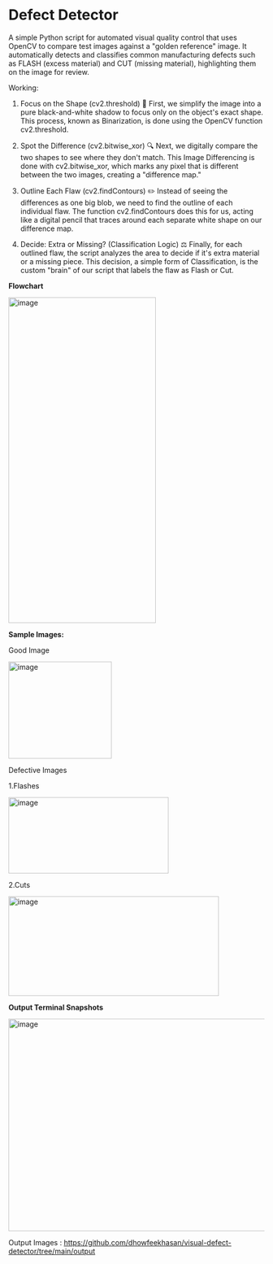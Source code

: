 
# Defect Detector
A simple Python script for automated visual quality control that uses OpenCV to compare test images against a "golden reference" image. It automatically detects and classifies common manufacturing defects such as FLASH (excess material) and CUT (missing material), highlighting them on the image for review.

Working:

1. Focus on the Shape (cv2.threshold) 🎨
First, we simplify the image into a pure black-and-white shadow to focus only on the object's exact shape. This process, known as Binarization, is done using the OpenCV function cv2.threshold.

2. Spot the Difference (cv2.bitwise_xor) 🔍
Next, we digitally compare the two shapes to see where they don't match. This Image Differencing is done with cv2.bitwise_xor, which marks any pixel that is different between the two images, creating a "difference map."

3. Outline Each Flaw (cv2.findContours) ✏️
Instead of seeing the differences as one big blob, we need to find the outline of each individual flaw. The function cv2.findContours does this for us, acting like a digital pencil that traces around each separate white shape on our difference map.

4. Decide: Extra or Missing? (Classification Logic) ⚖️
Finally, for each outlined flaw, the script analyzes the area to decide if it's extra material or a missing piece. This decision, a simple form of Classification, is the custom "brain" of our script that labels the flaw as Flash or Cut.

**Flowchart**

<img width="290" height="641" alt="image" src="https://github.com/user-attachments/assets/fd013d78-663b-4763-bb38-9a255f8ebe63" />

 **Sample Images:**
 
 Good Image
 
<img width="203" height="191" alt="image" src="https://github.com/user-attachments/assets/88f1a5bc-4cf7-40f3-8bdf-1c28136ae0c7" />




Defective Images

1.Flashes

 <img width="315" height="150" alt="image" src="https://github.com/user-attachments/assets/5375cf01-1e55-4971-92d1-73b6ff499943" />


2.Cuts

<img width="414" height="196" alt="image" src="https://github.com/user-attachments/assets/f06ca66a-008f-4fce-b4eb-50d71b09fe09" />


**Output Terminal Snapshots**

<img width="891" height="418" alt="image" src="https://github.com/user-attachments/assets/fd8d8fa5-9a73-456b-82df-c8a1ba3c3e0a" /> 

Output Images : 
https://github.com/dhowfeekhasan/visual-defect-detector/tree/main/output


 
